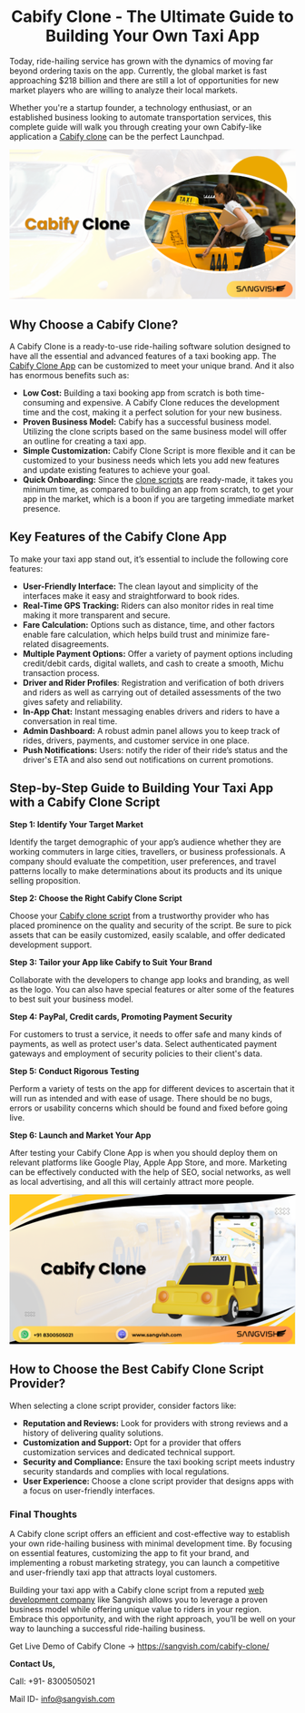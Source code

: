 
<h1 align="center"> Cabify Clone - The Ultimate Guide to Building Your Own Taxi App </h1>


Today, ride-hailing service has grown with the dynamics of moving far beyond ordering taxis on the app. Currently, the global market is fast approaching $218 billion and there are still a lot of opportunities for new market players who are willing to analyze their local markets.

Whether you're a startup founder, a technology enthusiast, or an established business looking to automate transportation services, this complete guide will walk you through creating your own Cabify-like application a [Cabify clone](https://sangvish.com/cabify-clone/) can be the perfect Launchpad.

<div class="Box-sc-g0xbh4-0 iIZCet"><img alt=“cabifyclone.png" src="https://github.com/sangvishtechnologies/cabify-clone/blob/main/images/cabify-clone.png" data-hpc="true" class="Box-sc-g0xbh4-0 kzRgrI"></div>  

## Why Choose a Cabify Clone?
A Cabify Clone is a ready-to-use ride-hailing software solution designed to have all the essential and advanced features of a taxi booking app. The [Cabify Clone App](https://sangvish.com/cabify-clone/) can be customized to meet your unique brand. And it also has enormous benefits such as:

* **Low Cost:** Building a taxi booking app from scratch is both time-consuming and expensive. A Cabify Clone reduces the development time and the cost, making it a perfect solution for your new business. 
* **Proven Business Model:** Cabify has a successful business model. Utilizing the clone scripts based on the same business model will offer an outline for creating a taxi app.  
* **Simple Customization:** Cabify Clone Script is more flexible and it can be customized to your business needs which lets you add new features and update existing features to achieve your goal. 
* **Quick Onboarding:** Since the [clone scripts](https://sangvish.com/clone-scripts/) are ready-made, it takes you minimum time, as compared to building an app from scratch, to get your app in the market, which is a boon if you are targeting immediate market presence. 

## Key Features of the Cabify Clone App
To make your taxi app stand out, it’s essential to include the following core features:
* **User-Friendly Interface:** The clean layout and simplicity of the interfaces make it easy and straightforward to book rides.
* **Real-Time GPS Tracking:** Riders can also monitor rides in real time making it more transparent and secure.
* **Fare Calculation:** Options such as distance, time, and other factors enable fare calculation, which helps build trust and minimize fare-related disagreements.
* **Multiple Payment Options:** Offer a variety of payment options including credit/debit cards, digital wallets, and cash to create a smooth, Michu transaction process.
* **Driver and Rider Profiles**: Registration and verification of both drivers and riders as well as carrying out of detailed assessments of the two gives safety and reliability.
* **In-App Chat:** Instant messaging enables drivers and riders to have a conversation in real time.
* **Admin Dashboard:** A robust admin panel allows you to keep track of rides, drivers, payments, and customer service in one place.
* **Push Notifications:** Users: notify the rider of their ride’s status and the driver's ETA and also send out notifications on current promotions.

## Step-by-Step Guide to Building Your Taxi App with a Cabify Clone Script

**Step 1: Identify Your Target Market**

Identify the target demographic of your app’s audience whether they are working commuters in large cities, travellers, or business professionals. A company should evaluate the competition, user preferences, and travel patterns locally to make determinations about its products and its unique selling proposition.

**Step 2: Choose the Right Cabify Clone Script**

Choose your [Cabify clone script](https://sangvish.com/cabify-clone/) from a trustworthy provider who has placed prominence on the quality and security of the script. Be sure to pick assets that can be easily customized, easily scalable, and offer dedicated development support.

**Step 3: Tailor your App like Cabify to Suit Your Brand**

Collaborate with the developers to change app looks and branding, as well as the logo. You can also have special features or alter some of the features to best suit your business model.

**Step 4: PayPal, Credit cards, Promoting Payment Security**

For customers to trust a service, it needs to offer safe and many kinds of payments, as well as protect user's data. Select authenticated payment gateways and employment of security policies to their client's data.

**Step 5: Conduct Rigorous Testing**

Perform a variety of tests on the app for different devices to ascertain that it will run as intended and with ease of usage. There should be no bugs, errors or usability concerns which should be found and fixed before going live.

**Step 6: Launch and Market Your App**

After testing your Cabify Clone App is when you should deploy them on relevant platforms like Google Play, Apple App Store, and more. Marketing can be effectively conducted with the help of SEO, social networks, as well as local advertising, and all this will certainly attract more people.

<div class="Box-sc-g0xbh4-0 iIZCet"><img alt=“cabifyclone.png" src="https://github.com/sangvishtechnologies/cabify-clone/blob/main/images/cabify-clone-app.png" data-hpc="true" class="Box-sc-g0xbh4-0 kzRgrI"></div>  

## How to Choose the Best Cabify Clone Script Provider? 

When selecting a clone script provider, consider factors like:

* **Reputation and Reviews:** Look for providers with strong reviews and a history of delivering quality solutions.
* **Customization and Support:** Opt for a provider that offers customization services and dedicated technical support.
* **Security and Compliance:** Ensure the taxi booking script meets industry security standards and complies with local regulations.
* **User Experience:** Choose a clone script provider that designs apps with a focus on user-friendly interfaces.
  
### Final Thoughts
A Cabify clone script offers an efficient and cost-effective way to establish your own ride-hailing business with minimal development time. By focusing on essential features, customizing the app to fit your brand, and implementing a robust marketing strategy, you can launch a competitive and user-friendly taxi app that attracts loyal customers.

Building your taxi app with a Cabify clone script from a reputed [web development company](https://sangvish.com/) like Sangvish allows you to leverage a proven business model while offering unique value to riders in your region. Embrace this opportunity, and with the right approach, you’ll be well on your way to launching a successful ride-hailing business.

Get Live Demo of Cabify Clone -> https://sangvish.com/cabify-clone/ 

**Contact Us,**

Call: +91- 8300505021

Mail ID- info@sangvish.com


